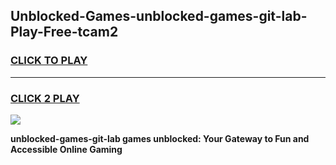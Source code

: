 
## Unblocked-Games-unblocked-games-git-lab-Play-Free-tcam2
<h3>
<a href="https://premium76.site?title=unblocked-games-git-lab&ref=21A">CLICK TO PLAY</a></h3>
<hr>

<h3>
<a href="https://premium76.site?title=unblocked-games-git-lab&ref=21A">CLICK 2 PLAY</a>
  
</h3>

<a href="https://premium76.site?title=unblocked-games-git-lab&ref=21A"><img src="https://clearcache.store/games.png"></a>


**unblocked-games-git-lab games unblocked: Your Gateway to Fun and Accessible Online Gaming**
